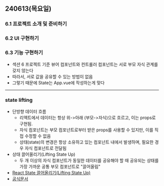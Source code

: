 ## 240613(목요일)

### 6.1 프로젝트 소개 및 준비하기
### 6.2 UI 구현하기
### 6.3 기능 구현하기

- 섹션 6 프로젝트 기준 뷰어 컴포넌트와 컨트롤러 컴포넌트는 서로 부모 자식 관계를 갖지 않는다
- 따라서, 서로 값을 공유할 수 있는 방법이 없음
- 그렇기 때문에 State는 App.vue에 작성하는게 맞다
---

### state lifting

- 단방향 데이터 흐름
  - 리액트에서 데이터는 항상 위->아래 (부모->자식)으로 흐르고, 이는 props로 구현됨.
  - 자식 컴포넌트는 부모 컴포넌트로부터 받은 props를 사용할 수 있지만, 이를 직접 수정할 수 없음
  - 상태(state)의 변경은 항상 소유하고 있는 컴포넌트 내에서 발생하며, 필요한 경우 자식 컴포넌트로 전달됨
- 상태 끌어올리기(Lifting State Up)
  - 두 개 이상의 자식 컴포넌트가 동일한 데이터를 공유해야 할 때 공유되는 상태를 가장 가까운 공통 부모 컴포넌트로 "끌어올림"
- [React State 끌어올리기(Lifting State Up)](https://velog.io/@devjade/React-State-%EB%81%8C%EC%96%B4%EC%98%AC%EB%A6%AC%EA%B8%B0Lifting-State-Up)
- [공식문서](https://ko.legacy.reactjs.org/docs/lifting-state-up.html)